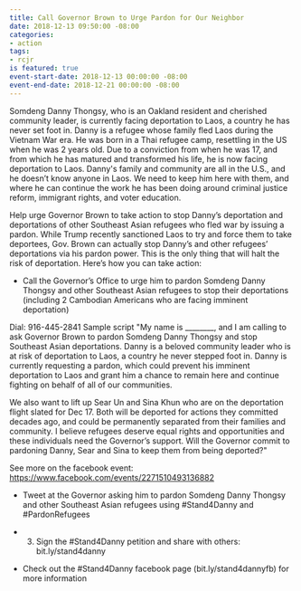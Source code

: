 ```yaml
---
title: Call Governor Brown to Urge Pardon for Our Neighbor
date: 2018-12-13 09:50:00 -08:00
categories:
- action
tags:
- rcjr
is featured: true
event-start-date: 2018-12-13 00:00:00 -08:00
event-end-date: 2018-12-21 00:00:00 -08:00
---
```


Somdeng Danny Thongsy, who is an Oakland resident and cherished community leader, is currently facing deportation to Laos, a country he has never set foot in. Danny is a refugee whose family fled Laos during the Vietnam War era. He was born in a Thai refugee camp, resettling in the US when he was 2 years old. Due to a conviction from when he was 17, and from which he has matured and transformed his life, he is now facing deportation to Laos. Danny's family and community are all in the U.S., and he doesn’t know anyone in Laos. We need to keep him here with them, and where he can continue the work he has been doing around criminal justice reform, immigrant rights, and voter education. 

Help urge Governor Brown to take action to stop Danny’s deportation and deportations of other Southeast Asian refugees who fled war by issuing a pardon. While Trump recently sanctioned Laos to try and force them to take deportees, Gov. Brown can actually stop Danny’s and other refugees’ deportations via his pardon power. This is the only thing that will halt the risk of deportation. Here’s how you can take action:

* Call the Governor’s Office to urge him to pardon Somdeng Danny Thongsy and other Southeast Asian refugees to stop their deportations (including 2 Cambodian Americans who are facing imminent deportation)

Dial: 916-445-2841
Sample script 
"My name is ________, and I am calling to ask Governor Brown to pardon Somdeng Danny Thongsy and stop Southeast Asian deportations. Danny is a beloved community leader who is at risk of deportation to Laos, a country he never stepped foot in. Danny is currently requesting a pardon, which could prevent his imminent deportation to Laos and grant him a chance to remain here and continue fighting on behalf of all of our communities.

We also want to lift up Sear Un and Sina Khun who are on the deportation flight slated for Dec 17. Both will be deported for actions they committed decades ago, and could be permanently separated from their families and community. I believe refugees deserve equal rights and opportunities and these individuals need the Governor’s support. Will the Governor commit to pardoning Danny, Sear and Sina to keep them from being deported?"

See more on the facebook event: https://www.facebook.com/events/2271510493136882

* Tweet at the Governor asking him to pardon Somdeng Danny Thongsy and other Southeast Asian refugees using #Stand4Danny and #PardonRefugees

* 3. Sign the #Stand4Danny petition and share with others: bit.ly/stand4danny

* Check out the #Stand4Danny facebook page (bit.ly/stand4dannyfb) for more information